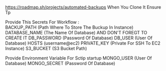 https://roadmap.sh/projects/automated-backups
When You Clone It Ensure Tp 

Provide This Secrets For Workflow : \
  BACKUP_PATH (Path Where To Store The Buckup In Instance) \
  DATABASE_NAME (The Name Of Database) AND DON'T FOREGT TO CREATE IT
  DB_PASSWORD (Password Of Database)
  DB_USER (User Of Database)
  HOSTS (username@ec2)
  PRIVATE_KEY (Private For SSH To EC2 Instance)
  S3_BUCKET (S3 Bucket Path)

Provide Environment Variable For Sctip startup
  MONGO_USER (User Of Database)
  MONGO_SECRET (Password Of Database)
